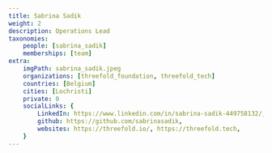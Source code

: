 ```yaml
---
title: Sabrina Sadik
weight: 2
description: Operations Lead
taxonomies:
    people: [sabrina_sadik]
    memberships: [team]
extra:
    imgPath: sabrina_sadik.jpeg
    organizations: [threefold_foundation, threefold_tech]
    countries: [Belgium]
    cities: [Lochristi]
    private: 0
    socialLinks: {
        LinkedIn: https://www.linkedin.com/in/sabrina-sadik-449758132/,
        github: https://github.com/sabrinasadik,
        websites: https://threefold.io/, https://threefold.tech,
    }
---
```


<!--

Sabrina is the go-to person at ThreeFold for making sure everything runs like clockwork. As the Internal and Grid Operations Lead, she's all about keeping things smooth behind the scenes. With a passion for equality, Sabrina plays a key role in bringing ThreeFold's vision of an accessible internet and reduced digital footprint to life.

--!>